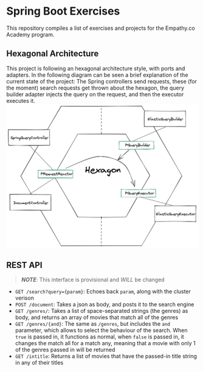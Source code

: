 # Spring Boot Exercises
This repository compiles a list of exercises
and projects for the Empathy.co Academy program.

## Hexagonal Architecture
This project is following an hexagonal architecture style, with ports and adapters.
In the following diagram can be seen a brief explanation of the current state of the project:
The Spring controllers send requests, these (for the moment) search requests get thrown about the hexagon,
the query builder adapter injects the query on the request, and then the executor executes it.
![The hexagon architecture](docs/hexagonal.png)

## REST API
> **_NOTE_**: This interface is provisional and _WILL_ be changed

- `GET /search?query={param}`: Echoes back `param`, along with the
cluster verison
- `POST /document`: Takes a json as body, and posts it to the search engine
- `GET /genres/`: Takes a list of space-separated strings (the genres) as body, and returns an array of movies that match all of the genres
- `GET /genres/{and}`: The same as `/genres`, but includes the `and` parameter, which allows to select the behaviour of the search. When `true` is passed in, it functions as normal, when `false` is passed in, it changes the match all for a match any, meaning that a movie with only 1 of the genres passed in will be returned
- `GET /intitle`: Returns a list of movies that have the passed-in title string in any of their titles
